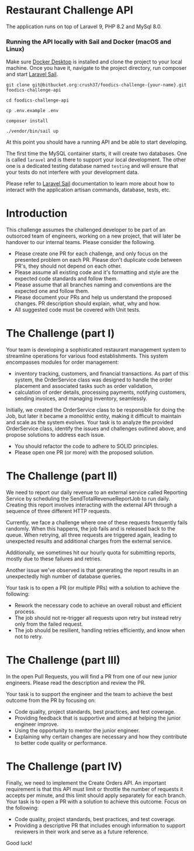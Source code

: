 # Restaurant Challenge API

The application runs on top of Laravel 9, PHP 8.2 and MySql 8.0.

### Running the API locally with Sail and Docker (macOS and Linux)

Make sure [Docker Desktop](https://www.docker.com/products/docker-desktop/) is installed and clone the project to your local machine. Once you have it, navigate to the project directory, run composer and start [Laravel Sail](https://laravel.com/docs/10.x/sail).

```
git clone git@bitbucket.org:crush37/foodics-challenge-{your-name}.git foodics-challenge-api

cd foodics-challenge-api

cp .env.example .env

composer install

./vendor/bin/sail up
```

At this point you should have a running API and be able to start developing.

The first time the MySQL container starts, it will create two databases. One is called `laravel` and is there to support your local development. The other one is a dedicated testing database named `testing` and will ensure that your tests do not interfere with your development data.

Please refer to [Laravel Sail](https://laravel.com/docs/11.x/sail) documentation to learn more about how to interact with the application artisan commands, database, tests, etc.

# Introduction

This challenge assumes the challenged developer to be part of an outsorced team of engineers, working on a new project, that will later be handover to our internal teams. 
Please consider the following.

- Please create one PR for each challenge, and only focus on the presented problem on each PR. Please don't duplicate code between PR's, they should not depend on each other.
- Please assume all existing code and it's formatting and style are the expected code standards and follow them.
- Please assume that all branches naming and conventions are the expected one and follow them.
- Please document your PRs and help us understand the proposed changes. PR description should explain, what, why and how.
- All suggested code must be covered with Unit tests.

# The Challenge (part I)

Your team is developing a sophisticated restaurant management system to streamline operations for various food establishments. This system encompasses modules for order management:

* inventory tracking, customers, and financial transactions. As part of this system, the OrderService class was designed to handle the order placement and associated tasks such as order validation,
* calculation of order details, processing payments, notifying customers, sending invoices, and managing inventory, seamlessly.

Initially, we created the OrderService class to be responsible for doing the Job, but later it became a monolithic entity, making it difficult to maintain and scale as the system evolves.
Your task is to analyze the provided OrderService class, identify the issues and challenges outlined above, and propose solutions to address each issue.

* You should refactor the code to adhere to SOLID principles.
* Please open one PR (or more) with the proposed solution.

# The Challenge (part II)

We need to report our daily revenue to an external service called Reporting Service by scheduling the SendTotalRevenueReportJob to run daily. Creating this report involves interacting with the external API through a sequence of three different HTTP requests.

Currently, we face a challenge where one of these requests frequently fails randomly. When this happens, the job fails and is released back to the queue. When retrying, all three requests are triggered again, leading to unexpected results and additional charges from the external service.

Additionally, we sometimes hit our hourly quota for submitting reports, mostly due to these failures and retries.

Another issue we've observed is that generating the report results in an unexpectedly high number of database queries.

Your task is to open a PR (or multiple PRs) with a solution to achieve the following:

* Rework the necessary code to achieve an overall robust and efficient process.
* The job should not re-trigger all requests upon retry but instead retry only from the failed request.
* The job should be resilient, handling retries efficiently, and know when not to retry.

# The Challenge (part III)

In the open Pull Requests, you will find a PR from one of our new junior engineers. Please read the description and review the PR.

Your task is to support the engineer and the team to achieve the best outcome from the PR by focusing on:

* Code quality, project standards, best practices, and test coverage.
* Providing feedback that is supportive and aimed at helping the junior engineer improve.
* Using the opportunity to mentor the junior engineer.
* Explaining why certain changes are necessary and how they contribute to better code quality or performance.

# The Challenge (part IV)

Finally, we need to implement the Create Orders API. An important requirement is that this API must limit or throttle the number of requests it accepts per minute, and this limit should apply separately for each branch.
Your task is to open a PR with a solution to achieve this outcome. Focus on the following:

* Code quality, project standards, best practices, and test coverage.
* Providing a descriptive PR that includes enough information to support reviewers in their work and serve as a future reference.

Good luck!
